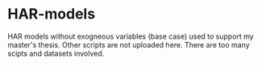 # HAR-models
HAR models without exogneous variables (base case) used to support my master's thesis. Other scripts are not uploaded here. There are too many scipts and datasets involved.
